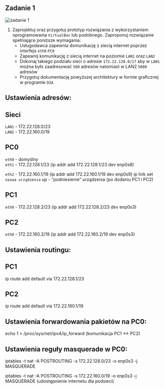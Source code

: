 Zadanie 1
---------

![zadanie 1](zadanie-1.svg)

1. Zaprojektuj oraz przygotuj prototyp rozwiązania z wykorzystaniem oprogramowania ``VirtualBox`` lub podobnego. 
Zaproponuj rozwiązanie spełniające poniższe wymagania:
   * Usługodawca zapewnia domunikację z siecią internet poprzez interfejs ``eth0`` ``PC0``
   * Zapewnij komunikację z siecią internet na poziomie ``LAN1`` oraz ``LAN2``
   * Dokonaj takiego podziału sieci o adresie ``172.22.128.0/17`` aby w ``LAN1`` można było zaadresować ``500`` adresów natomiast w LAN2 ``5000`` adresów    
   * Przygotuj dokumentację powyższej architektury w formie graficznej w programie ``DIA``
 
    
Ustawienia adresów:
---------

Sieci
---------
``LAN1`` - 172.22.128.0/23  
``LAN2`` - 172.22.160.0/19  

PC0                                          
---------                                       
``eth0`` - domyślny  
``eth1`` - 172.22.128.1/23  (ip addr add 172.22.128.1/23 dev enp0s8)

``eth2`` - 172.22.160.1/19  (ip addr add 172.22.160.1/19 dev enp0s9)
ip link set ``nazwa urządzenia`` up - "podniesienie" urządzenia (po dodaniu PC1 i PC2)
 
PC1 
---------
``eth0`` - 172.22.128.2/23  (ip addr add 172.22.128.2/23 dev enp0s3)
 
PC2
---------
``eth0`` - 172.22.160.2/19  (ip addr add 172.22.160.2/19 dev enp0s3)


Ustawienia routingu:
---------

PC1
---------
ip route add default via 172.22.128.1/23 

PC2
---------
ip route add default via 172.22.160.1/19


Ustawienia forwardowania pakietów na PC0:
---------
echo 1 > /proc/sys/net/ipv4/ip_forward (komunikacja PC1 <-> PC2)


Ustawienia reguły masquerade w PC0:
---------
iptables -t nat -A POSTROUTING -s 172.22.128.0/23 -o enp0s3 -j MASQUERADE

iptables -t nat -A POSTROUTING -s 172.22.160.0/19 -o enp0s3 -j MASQUERADE
(udostępnienie internetu dla podsieci)
